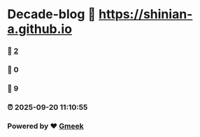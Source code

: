 # Decade-blog :link: https://shinian-a.github.io 
### :page_facing_up: [2](https://shinian-a.github.io/tag.html) 
### :speech_balloon: 0 
### :hibiscus: 9 
### :alarm_clock: 2025-09-20 11:10:55 
### Powered by :heart: [Gmeek](https://github.com/Meekdai/Gmeek)
